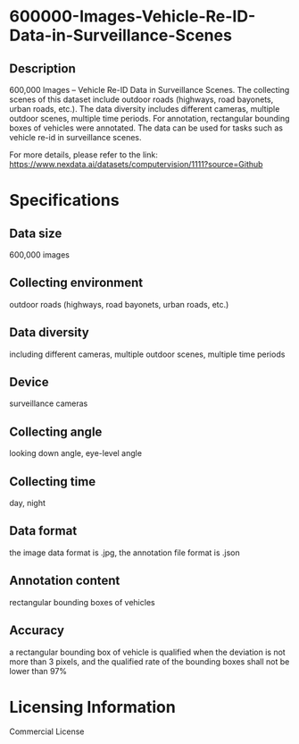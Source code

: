 # 600000-Images-Vehicle-Re-ID-Data-in-Surveillance-Scenes

## Description
600,000 Images – Vehicle Re-ID Data in Surveillance Scenes. The collecting scenes of this dataset include outdoor roads (highways, road bayonets, urban roads, etc.). The data diversity includes different cameras, multiple outdoor scenes, multiple time periods. For annotation, rectangular bounding boxes of vehicles were annotated. The data can be used for tasks such as vehicle re-id in surveillance scenes.

For more details, please refer to the link: https://www.nexdata.ai/datasets/computervision/1111?source=Github


# Specifications
## Data size
600,000 images
## Collecting environment
outdoor roads (highways, road bayonets, urban roads, etc.)
## Data diversity
including different cameras, multiple outdoor scenes, multiple time periods
## Device
surveillance cameras
## Collecting angle
looking down angle, eye-level angle
## Collecting time
day, night
## Data format
the image data format is .jpg, the annotation file format is .json
## Annotation content
rectangular bounding boxes of vehicles
## Accuracy
a rectangular bounding box of vehicle is qualified when the deviation is not more than 3 pixels, and the qualified rate of the bounding boxes shall not be lower than 97%
# Licensing Information
Commercial License
